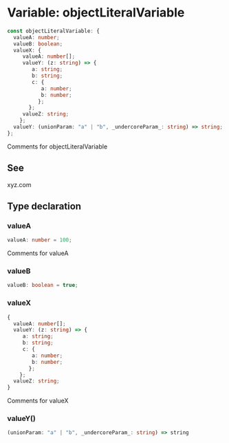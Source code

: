 # Variable: objectLiteralVariable

```ts
const objectLiteralVariable: {
  valueA: number;
  valueB: boolean;
  valueX: {
     valueA: number[];
     valueY: (z: string) => {
        a: string;
        b: string;
        c: {
           a: number;
           b: number;
          };
       };
     valueZ: string;
    };
  valueY: (unionParam: "a" | "b", _undercoreParam_: string) => string;
};
```

Comments for objectLiteralVariable

## See

xyz.com

## Type declaration

### valueA

```ts
valueA: number = 100;
```

Comments for valueA

### valueB

```ts
valueB: boolean = true;
```

### valueX

```ts
{
  valueA: number[];
  valueY: (z: string) => {
     a: string;
     b: string;
     c: {
        a: number;
        b: number;
       };
    };
  valueZ: string;
}
```

Comments for valueX

### valueY()

```ts
(unionParam: "a" | "b", _undercoreParam_: string) => string
```
